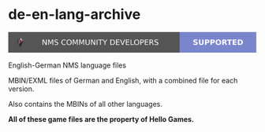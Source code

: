 # de-en-lang-archive

[![Supported by the No Man's Sky Community Developers & Designers](https://raw.githubusercontent.com/NMSCD/About/master/badge/purple-ftb.svg)](https://github.com/NMSCD)

English-German NMS language files

MBIN/EXML files of German and English, with a combined file for each version.

Also contains the MBINs of all other languages.

**All of these game files are the property of Hello Games.**
